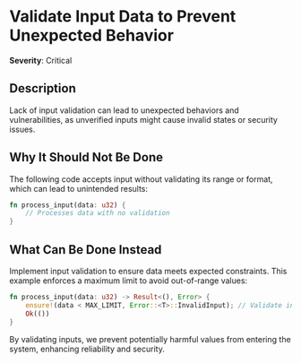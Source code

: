 # Validate Input Data to Prevent Unexpected Behavior

**Severity**: Critical

## Description

Lack of input validation can lead to unexpected behaviors and vulnerabilities, as unverified inputs might cause invalid states or security issues.

## Why It Should Not Be Done

The following code accepts input without validating its range or format, which can lead to unintended results:

```rust
fn process_input(data: u32) {
    // Processes data with no validation
}
```

## What Can Be Done Instead

Implement input validation to ensure data meets expected constraints. This example enforces a maximum limit to avoid out-of-range values:

```rust
fn process_input(data: u32) -> Result<(), Error> {
    ensure!(data < MAX_LIMIT, Error::<T>::InvalidInput); // Validate input before processing
    Ok(())
}
```

By validating inputs, we prevent potentially harmful values from entering the system, enhancing reliability and security.
